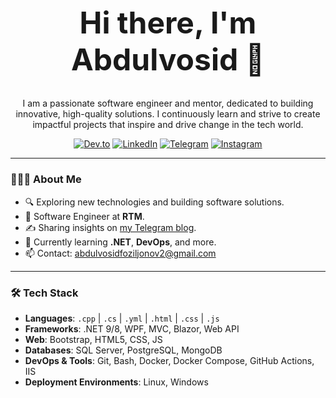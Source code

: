 <div align="center">
<h1 style="font-size: 48px;"> Hi there, I'm Abdulvosid 👋</h1>

  I am a passionate software engineer and mentor, dedicated to building innovative, high-quality solutions. I continuously learn and strive to create impactful projects that inspire and drive change in the tech world.
  
  <p>
    <a href="https://dev.to/foziljonov7"><img alt="Dev.to" src="https://img.shields.io/badge/Dev.to-0A0A0A?style=flat-square&logo=dev-dot-to&logoColor=white"></a>
    <a href="https://www.linkedin.com/in/abdulvosid-foziljonov-551965342/"><img alt="LinkedIn" src="https://img.shields.io/badge/LinkedIn-0077B5?style=flat-square&logo=linkedin&logoColor=white"></a>
    <a href="https://t.me/csharpjon"><img alt="Telegram" src="https://img.shields.io/badge/Telegram-2CA5E0?style=flat-square&logo=telegram&logoColor=white"></a>
    <a href="https://instagram.com/foziljonovs_"><img alt="Instagram" src="https://img.shields.io/badge/Instagram-E4405F?style=flat-square&logo=instagram&logoColor=white"></a>
  </p>
  
  ---
</div>

### 👨🏻‍💻 About Me
- 🔍 Exploring new technologies and building software solutions.
- 💼 Software Engineer at **RTM**.
- ✍️ Sharing insights on [my Telegram blog](https://t.me/csharpjon).
- 🌱 Currently learning **.NET**, **DevOps**, and more.
- 📫 Contact: [abdulvosidfoziljonov2@gmail.com](mailto:abdulvosidfoziljonov2@gmail.com)

---

### 🛠 Tech Stack
- **Languages**: `.cpp` | `.cs` | `.yml` | `.html` | `.css` | `.js`
- **Frameworks**: .NET 9/8, WPF, MVC, Blazor, Web API
- **Web**: Bootstrap, HTML5, CSS, JS
- **Databases**: SQL Server, PostgreSQL, MongoDB
- **DevOps & Tools**: Git, Bash, Docker, Docker Compose, GitHub Actions, IIS
- **Deployment Environments**: Linux, Windows



